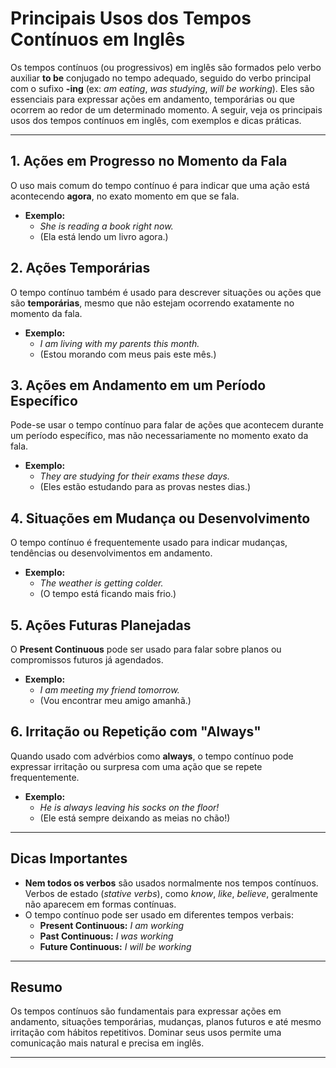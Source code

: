 
# Principais Usos dos Tempos Contínuos em Inglês

Os tempos contínuos (ou progressivos) em inglês são formados pelo verbo auxiliar **to be** conjugado no tempo adequado, seguido do verbo principal com o sufixo **-ing** (ex: *am eating*, *was studying*, *will be working*). Eles são essenciais para expressar ações em andamento, temporárias ou que ocorrem ao redor de um determinado momento. A seguir, veja os principais usos dos tempos contínuos em inglês, com exemplos e dicas práticas.

---

## 1. Ações em Progresso no Momento da Fala

O uso mais comum do tempo contínuo é para indicar que uma ação está acontecendo **agora**, no exato momento em que se fala.

- **Exemplo:**  
  - *She is reading a book right now.*  
  - (Ela está lendo um livro agora.)

## 2. Ações Temporárias

O tempo contínuo também é usado para descrever situações ou ações que são **temporárias**, mesmo que não estejam ocorrendo exatamente no momento da fala.

- **Exemplo:**  
  - *I am living with my parents this month.*  
  - (Estou morando com meus pais este mês.)

## 3. Ações em Andamento em um Período Específico

Pode-se usar o tempo contínuo para falar de ações que acontecem durante um período específico, mas não necessariamente no momento exato da fala.

- **Exemplo:**  
  - *They are studying for their exams these days.*  
  - (Eles estão estudando para as provas nestes dias.)

## 4. Situações em Mudança ou Desenvolvimento

O tempo contínuo é frequentemente usado para indicar mudanças, tendências ou desenvolvimentos em andamento.

- **Exemplo:**  
  - *The weather is getting colder.*  
  - (O tempo está ficando mais frio.)

## 5. Ações Futuras Planejadas

O **Present Continuous** pode ser usado para falar sobre planos ou compromissos futuros já agendados.

- **Exemplo:**  
  - *I am meeting my friend tomorrow.*  
  - (Vou encontrar meu amigo amanhã.)

## 6. Irritação ou Repetição com "Always"

Quando usado com advérbios como **always**, o tempo contínuo pode expressar irritação ou surpresa com uma ação que se repete frequentemente.

- **Exemplo:**  
  - *He is always leaving his socks on the floor!*  
  - (Ele está sempre deixando as meias no chão!)

---

## Dicas Importantes

- **Nem todos os verbos** são usados normalmente nos tempos contínuos. Verbos de estado (*stative verbs*), como *know*, *like*, *believe*, geralmente não aparecem em formas contínuas.
- O tempo contínuo pode ser usado em diferentes tempos verbais:  
  - **Present Continuous:** *I am working*  
  - **Past Continuous:** *I was working*  
  - **Future Continuous:** *I will be working*

---

## Resumo

Os tempos contínuos são fundamentais para expressar ações em andamento, situações temporárias, mudanças, planos futuros e até mesmo irritação com hábitos repetitivos. Dominar seus usos permite uma comunicação mais natural e precisa em inglês.

---
```